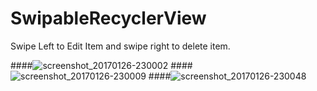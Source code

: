 # SwipableRecyclerView

Swipe Left to Edit Item and swipe right to delete item.

####![screenshot_20170126-230002](https://cloud.githubusercontent.com/assets/7893859/22343859/b9c516c4-e41f-11e6-9fb1-d22c25f8a76d.png)
####![screenshot_20170126-230009](https://cloud.githubusercontent.com/assets/7893859/22343866/bfd87600-e41f-11e6-801c-bef7f46e5a99.png)
####![screenshot_20170126-230048](https://cloud.githubusercontent.com/assets/7893859/22343871/c6a6504c-e41f-11e6-90d3-91fdabcf6dd3.png)


